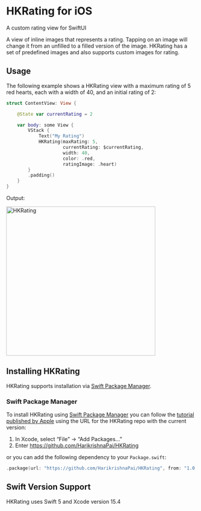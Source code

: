 # HKRating for iOS

A custom rating view for SwiftUI

A view of inline images that represents a rating.
Tapping on an image will change it from an unfilled to a filled version of the image. 
HKRating has a set of predefined images and also supports custom images for rating.

## Usage
The following example shows a HKRating view with a maximum rating of 5 red hearts, each with a width of 40, and an initial rating of 2:

```swift
struct ContentView: View {

    @State var currentRating = 2

    var body: some View {
        VStack {
            Text("My Rating")
            HKRating(maxRating: 5,
                     currentRating: $currentRating,
                     width: 40,
                     color: .red,
                     ratingImage: .heart)
        }
        .padding()
    }
}
```

Output:

<img width="396" alt="HKRating" src="https://github.com/user-attachments/assets/1d2d6e64-71dc-4e88-9d0c-971a6d91e748">


## Installing HKRating
HKRating supports installation via [Swift Package Manager](https://www.swift.org/package-manager/).

### Swift Package Manager

To install HKRating using [Swift Package Manager](https://github.com/swiftlang/swift-package-manager) you can follow the [tutorial published by Apple](https://developer.apple.com/documentation/xcode/adding_package_dependencies_to_your_app) using the URL for the HKRating repo with the current version:

1. In Xcode, select “File” → “Add Packages...”
1. Enter https://github.com/HarikrishnaPai/HKRating

or you can add the following dependency to your `Package.swift`:

```swift
.package(url: "https://github.com/HarikrishnaPai/HKRating", from: "1.0.0")
```

## Swift Version Support

HKRating uses Swift 5 and Xcode version 15.4
